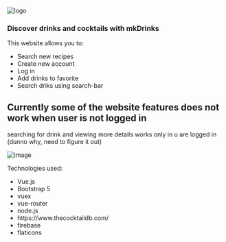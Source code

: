 
![logo](https://user-images.githubusercontent.com/95056942/181379399-b9bb8f87-0dc3-4206-b4cb-83c22205908f.png)

<h3>Discover drinks and cocktails with mkDrinks</h3>

This website allows you to:
<ul>
<li>Search new recipes</li>
<li>Create new account</li>
<li>Log in</li>
<li>Add drinks to favorite</li>
<li>Search driks using search-bar</li>
</ul>
<h2>Currently some of the website features does not work when user is not logged in</h2>
searching for drink and viewing more details works only in u are logged in (dunno why, need to figure it out)

![image](https://user-images.githubusercontent.com/95056942/183537567-dd61f362-b950-43d5-a69e-e69d24d05ce6.png)

Technologies used:
<ul>
<li>Vue.js</li>
<li>Bootstrap 5</li>
<li>vuex</li>
<li>vue-router</li>
<li>node.js</li>
<li>https://www.thecocktaildb.com/</li>
<li>firebase</li>
<li>flaticons</li>
</ul>

